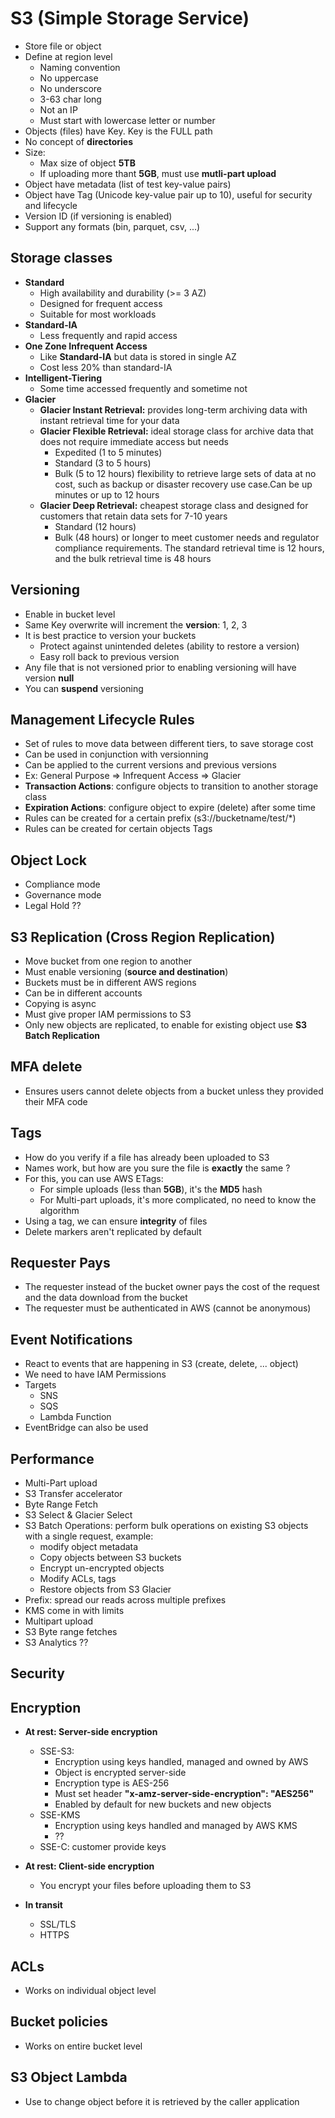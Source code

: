# S3 (Simple Storage Service)

- Store file or object
- Define at region level
  - Naming convention
  - No uppercase
  - No underscore
  - 3-63 char long
  - Not an IP
  - Must start with lowercase letter or number
- Objects (files) have Key. Key is the FULL path
- No concept of **directories**
- Size:
  - Max size of object **5TB**
  - If uploading more thant **5GB**, must use **mutli-part upload**
- Object have metadata (list of test key-value pairs)
- Object have Tag (Unicode key-value pair up to 10), useful for security and lifecycle
- Version ID (if versioning is enabled)
- Support any formats (bin, parquet, csv, ...)

## Storage classes

- **Standard**
  - High availability and durability (>= 3 AZ)
  - Designed for frequent access
  - Suitable for most workloads
- **Standard-IA**
  - Less frequently and rapid access  
- **One Zone Infrequent Access**
  - Like **Standard-IA** but data is stored in single AZ
  - Cost less 20% than standard-IA
- **Intelligent-Tiering**  
  - Some time accessed frequently and sometime not
- **Glacier**
  - **Glacier Instant Retrieval:** provides long-term archiving data with instant retrieval time for your data
  - **Glacier Flexible Retrieval:** ideal storage class for archive data that does not require immediate access but needs
    - Expedited (1 to 5 minutes)
    - Standard (3 to 5 hours)
    - Bulk (5 to 12 hours)
  flexibility to retrieve large sets of data at no cost, such as backup or disaster recovery use case.Can be up minutes
  or up to 12 hours
  - **Glacier Deep Retrieval:** cheapest storage class and designed for customers that retain data sets for 7-10 years
    - Standard (12 hours)
    - Bulk (48 hours)
  or longer to meet customer needs and regulator compliance requirements. The standard retrieval time is 12 hours, and
  the bulk retrieval time is 48 hours

## Versioning

- Enable in bucket level
- Same Key overwrite will increment the **version**: 1, 2, 3
- It is best practice to version your buckets
  - Protect against unintended deletes (ability to restore a version)
  - Easy roll back to previous version
- Any file that is not versioned prior to enabling versioning will have version **null**
- You can **suspend** versioning

## Management Lifecycle Rules

- Set of rules to move data between different tiers, to save storage cost
- Can be used in conjunction with versionning
- Can be applied to the current versions and previous versions
- Ex: General Purpose => Infrequent Access => Glacier
- **Transaction Actions**: configure objects to transition to another storage class
- **Expiration Actions**: configure object to expire (delete) after some time
- Rules can be created for a certain prefix (s3://bucketname/test/*)
- Rules can be created for certain objects Tags

## Object Lock

- Compliance mode
- Governance mode
- Legal Hold ??

## S3 Replication (Cross Region Replication)

- Move bucket from one region to another
- Must enable versioning (**source and destination**)
- Buckets must be in different AWS regions
- Can be in different accounts
- Copying is async
- Must give proper IAM permissions to S3
- Only new objects are replicated, to enable for existing object use **S3 Batch Replication**

## MFA delete

- Ensures users cannot delete objects from a bucket unless they provided their MFA code

## Tags

- How do you verify if a file has already been uploaded to S3
- Names work, but how are you sure the file is **exactly** the same ?
- For this, you can use AWS ETags:
  - For simple uploads (less than **5GB**), it's the **MD5** hash
  - For Multi-part uploads, it's more complicated, no need to know the algorithm
- Using a tag, we can ensure **integrity** of files
- Delete markers aren't replicated by default

## Requester Pays

- The requester instead of the bucket owner pays the cost of the request and the data download from the bucket
- The requester must be authenticated in AWS (cannot be anonymous)

## Event Notifications

- React to events that are happening in S3 (create, delete, ... object)
- We need to have IAM Permissions
- Targets
  - SNS
  - SQS
  - Lambda Function
- EventBridge can also be used

## Performance

- Multi-Part upload
- S3 Transfer accelerator
- Byte Range Fetch
- S3 Select & Glacier Select
- S3 Batch Operations: perform bulk operations on existing S3 objects with a single request, example:
  - modify object metadata
  - Copy objects between S3 buckets
  - Encrypt un-encrypted objects
  - Modify ACLs, tags
  - Restore objects from S3 Glacier
- Prefix: spread our reads across multiple prefixes
- KMS come in with limits
- Multipart upload
- S3 Byte range fetches
- S3 Analytics ??

## Security

## Encryption

- **At rest: Server-side encryption**
  - SSE-S3:
    - Encryption using keys handled, managed and owned by AWS
    - Object is encrypted server-side
    - Encryption type is AES-256
    - Must set header **"x-amz-server-side-encryption": "AES256"**
    - Enabled by default for new buckets and new objects
  - SSE-KMS
    - Encryption using keys handled and managed by AWS KMS
    - ??
  - SSE-C: customer provide keys
- **At rest: Client-side encryption**
  - You encrypt your files before uploading them to S3  

- **In transit**
  - SSL/TLS
  - HTTPS

## ACLs

- Works on individual object level

## Bucket policies

- Works on entire bucket level

## S3 Object Lambda

- Use to change object before it is retrieved by the caller application
